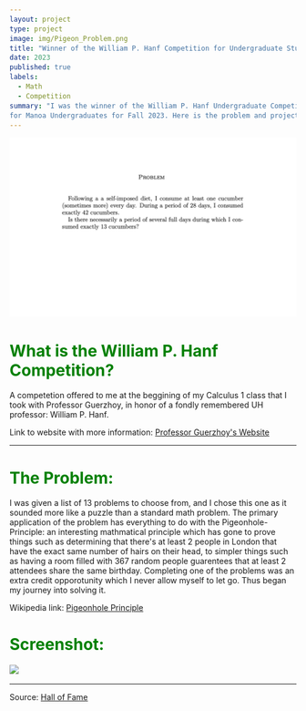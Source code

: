 ```yaml
---
layout: project
type: project
image: img/Pigeon_Problem.png
title: "Winner of the William P. Hanf Competition for Undergraduate Students"
date: 2023
published: true
labels:
  - Math
  - Competition
summary: "I was the winner of the William P. Hanf Undergraduate Competition
for Manoa Undergraduates for Fall 2023. Here is the problem and project that I did throghout that semester."
---
```


<img class="img-fluid" src="img/Pigeon_Problem.png">

<h1 style="color:green;">What is the William P. Hanf Competition?</h1>

A competetion offered to me at the beggining of my Calculus 1 class that I took with Professor Guerzhoy, in honor of a fondly remembered UH professor: William P. Hanf. 

Link to website with more information: <a href="https://www.math.hawaii.edu/~pavel/hanf/hanf.html"><i class="large github icon "></i>Professor Guerzhoy's Website</a>


<hr>


  <h1 style="color:green;">The Problem:</h1>
I was given a list of 13 problems to choose from, and I chose this one as it sounded more like a puzzle than a standard math problem. The primary application of the problem has everything to do with the Pigeonhole-Principle: an interesting mathmatical principle which has gone to prove things such as determining that there's at least 2 people in London that have the exact same number of hairs on their head, to simpler things such as having a room filled with 367 random people guarentees that at least 2 attendees share the same birthday. Completing one of the problems was an extra credit opporotunity which I never allow myself to let go. Thus began my journey into solving it.

Wikipedia link: <a href="https://en.wikipedia.org/wiki/Pigeonhole_principle"><i class="large github icon "></i>Pigeonhole Principle</a>


  <h1 style="color:green;">Screenshot:</h1>

  <img class="img-fluid" src="https://i.postimg.cc/PfZpfgFc/2024-09-06-10-15-34.png">


<hr>

Source: <a href="https://www.math.hawaii.edu/~pavel/hanf/hall_of_fame.html"><i class="large github icon "></i>Hall of Fame</a>
